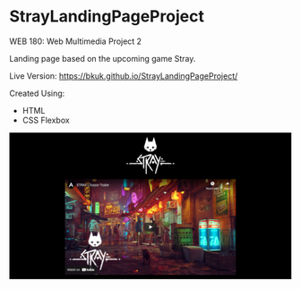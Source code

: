 # StrayLandingPageProject
WEB 180: Web Multimedia
Project 2

Landing page based on the upcoming game Stray. 

Live Version: https://bkuk.github.io/StrayLandingPageProject/

Created Using:
- HTML
- CSS Flexbox

![Stray Landing Page Screenshot](images/landing.jpg)
